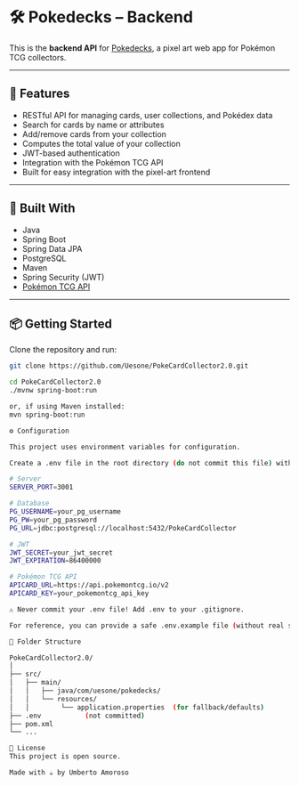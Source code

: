 # 🛠️ Pokedecks – Backend

This is the **backend API** for [Pokedecks](https://github.com/Uesone/pokecardcollectorfront), a pixel art web app for Pokémon TCG collectors.

---

## 🚀 Features

- RESTful API for managing cards, user collections, and Pokédex data
- Search for cards by name or attributes
- Add/remove cards from your collection
- Computes the total value of your collection
- JWT-based authentication
- Integration with the Pokémon TCG API
- Built for easy integration with the pixel-art frontend

---

## 🧰 Built With

- Java
- Spring Boot
- Spring Data JPA
- PostgreSQL
- Maven
- Spring Security (JWT)
- [Pokémon TCG API](https://pokemontcg.io/)

---

## 📦 Getting Started

Clone the repository and run:

```bash
git clone https://github.com/Uesone/PokeCardCollector2.0.git

cd PokeCardCollector2.0
./mvnw spring-boot:run

or, if using Maven installed:
mvn spring-boot:run

⚙️ Configuration

This project uses environment variables for configuration.

Create a .env file in the root directory (do not commit this file) with the following structure (circa):

# Server
SERVER_PORT=3001

# Database
PG_USERNAME=your_pg_username
PG_PW=your_pg_password
PG_URL=jdbc:postgresql://localhost:5432/PokeCardCollector

# JWT
JWT_SECRET=your_jwt_secret
JWT_EXPIRATION=86400000

# Pokémon TCG API
APICARD_URL=https://api.pokemontcg.io/v2
APICARD_KEY=your_pokemontcg_api_key

⚠️ Never commit your .env file! Add .env to your .gitignore.

For reference, you can provide a safe .env.example file (without real secrets) in the repo.

📁 Folder Structure

PokeCardCollector2.0/
│
├── src/
│   ├── main/
│   │   ├── java/com/uesone/pokedecks/
│   │   └── resources/
│   │        └── application.properties  (for fallback/defaults)
├── .env           (not committed)
├── pom.xml
└── ...

📄 License
This project is open source.

Made with ☕ by Umberto Amoroso
